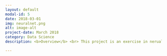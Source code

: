 ```yaml
---
layout: default
modal-id: 5
date: 2018-03-01
img: neuralnet.png
alt: image-alt
project-date: March 2018
category: Data Science
description: <b>Overview</b> <br> This project is an exercise in nerual network implementation using TensorFlow and Keras. I used the MNIST data set to train feed forward and convolutional neural networks using Tensorflow and Keras. The goal was to characterize each digit into a digit 0-9. This was an excellent primer on the difference in implementation between Tensorflow and Keras. <br><br><b>Data</b><br> The MNIST data set was retreived from Kaggle (https://www.kaggle.com/c/digit-recognizer) as part of an image recognition competition. It consists of a training and test set which have pixel data mapped into csv format. I created a validation set on the training data to tune my models and passed the testing data through the final product. <br> <br> <b>Key Insights</b> <br> Both the network structures performed well; unsurprisingly the convolutional network was the best thanks to it's enhanced edge detection capacity. The most valuable outcome from this exercise was learning how Keras and Tensorflow interact with each other - my Keras models took almost twice as long to train! Early stopping will be a necessity with Keras moving forward. Keras is certainly more user friendly when setting up networks, but as of now this comes at the cost of functionality. Tensorflow networks are definitely more modular - one small example when training my model I can print a note for every X epochs just to make sure everything is working. With Keras it's all or nothing - I can print a line for every epoch or for none at all. This obviously becomes an issue when you want to run a large number of epochs.<br> <br> <b>Concepts and Skills Used</b><br> Pandas <br> SKLearn <br> TensorFlow <br> Keras <br> Feed Forward Neural Networks <br> Convolutional Nerual Networks <br><a href="https://github.com/ccaspar/neural_net_exploration"> Link to project on github </a>

---
```

